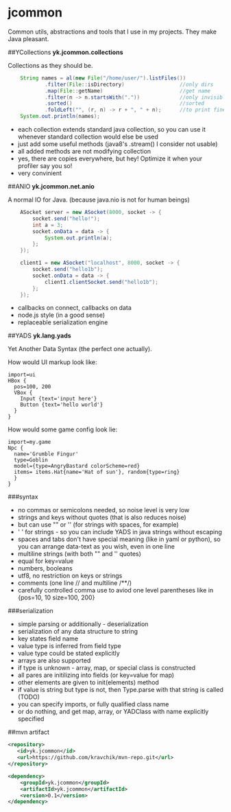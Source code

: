 jcommon
=======
Common utils, abstractions and tools that I use in my projects. They make Java pleasant.

##YCollections
**yk.jcommon.collections**

Collections as they should be.

```java
    String names = al(new File("/home/user/").listFiles())
            .filter(File::isDirectory)                  //only dirs
            .map(File::getName)                         //get name
            .filter(n -> n.startsWith("."))             //only invisible
            .sorted()                                   //sorted
            .foldLeft("", (r, n) -> r + ", " + n);      //to print fine
    System.out.println(names);
```

* each collection extends standard java collection, so you can use it whenever standard collection would else be used
* just add some useful methods (java8's .stream() I consider not usable)
* all added methods are not modifying collection
* yes, there are copies everywhere, but hey! Optimize it when your profiler say you so!
* very convinient


##ANIO
**yk.jcommon.net.anio**

A normal IO for Java. (because java.nio is not for human beings)

```java
    ASocket server = new ASocket(8000, socket -> {
        socket.send("hello!");
        int a = 3;
        socket.onData = data -> {
            System.out.println(a);
        };
    });

    client1 = new ASocket("localhost", 8000, socket -> {
        socket.send("hello1b");
        socket.onData = data -> {
            client1.clientSocket.send("hello1b");
        };
    });

```
* callbacks on connect, callbacks on data
* node.js style (in a good sense)
* replaceable serialization engine


##YADS
**yk.lang.yads**

Yet Another Data Syntax (the perfect one actually).

How would UI markup look like:

```
import=ui
HBox {
  pos=100, 200
  VBox {
    Input {text='input here'}
    Button {text='hello world'}
  }
}
```
How would some game config look lie:
```
import=my.game
Npc {
  name='Grumble Fingur'
  type=Goblin
  model={type=AngryBastard colorScheme=red}
  items= items.Hat{name='Hat of sun'}, random{type=ring}
  }
}
```

###syntax
* no commas or semicolons needed, so noise level is very low
* strings and keys without quotes (that is also reduces noise)
* but can use "" or '' (for strings with spaces, for example)
* ' ' for strings - so you can include YADS in java strings without escaping
* spaces and tabs don't have special meaning (like in yaml or python), so you can arrange data-text as you wish, even in one line
* multiline strings (with both "" and '' quotes)
* equal for key=value
* numbers, booleans
* utf8, no restriction on keys or strings
* comments (one line // and multiline /**/)
* carefully controlled comma use to aviod one level parentheses like in {pos=10, 10 size=100, 200}

###serialization
* simple parsing or additionally - deserialization
* serialization of any data structure to string
* key states field name
* value type is inferred from field type
* value type could be stated explicitly
* arrays are also supported
* if type is unknown - array, map, or special class is constructed
* all pares are initilizing into fields (or key=value for map)
* other elements are given to init(elements) method
* if value is string but type is not, then Type.parse with that string is called (TODO)
* you can specify imports, or fully qualified class name
* or do nothing, and get map, array, or YADClass with name explicitly specified

##mvn artifact
```xml
<repository>
   <id>yk.jcommon</id>
   <url>https://github.com/kravchik/mvn-repo.git</url>
</repository>

<dependency>
    <groupId>yk.jcommon</groupId>
    <artifactId>yk.jcommon</artifactId>
    <version>0.1</version>
</dependency>
```


